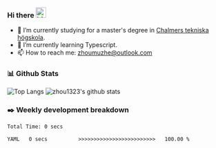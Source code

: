### Hi there <img src="https://user-images.githubusercontent.com/1303154/88677602-1635ba80-d120-11ea-84d8-d263ba5fc3c0.gif" width="24px" alt="hi">

- 🔭 I’m currently studying for a master's degree in [Chalmers tekniska högskola](https://www.chalmers.se/).
- 🌱 I’m currently learning Typescript.
- 📫 How to reach me: zhoumuzhe@outlook.com

### 📊 Github Stats

![Top Langs](https://github-readme-stats.vercel.app/api/top-langs/?username=zhou1323&hide=TeX&layout=compact&size_weight=0.5&count_weight=0.5) 
![zhou1323's github stats](https://github-readme-stats.vercel.app/api?username=zhou1323&show_icons=true&hide_title=true&count_private=true&include_all_commits=true)


### ✒️ Weekly development breakdown
<!--START_SECTION:waka-->

```txt
Total Time: 0 secs

YAML   0 secs          >>>>>>>>>>>>>>>>>>>>>>>>>   100.00 %
```

<!--END_SECTION:waka-->
